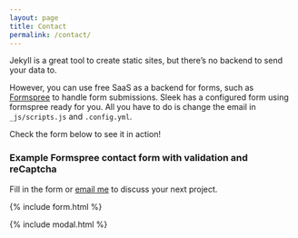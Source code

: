 ```yaml
---
layout: page
title: Contact
permalink: /contact/
---
```


Jekyll is a great tool to create static sites, but there’s no backend to send your data to.

However, you can use free SaaS as a backend for forms, such as [Formspree](https://formspree.io/) to handle form submissions. Sleek has a configured form using formspree ready for you. All you have to do is change the email in `_js/scripts.js` and `.config.yml`. 

Check the form below to see it in action!

### Example Formspree contact form with validation and reCaptcha

Fill in the form or [email me](mailto:{{site.email}}) to discuss your next project.

{% include form.html %}

{% include modal.html %}
